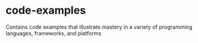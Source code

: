 code-examples
=============

Contains code examples that illustrate mastery in a variety of programming languages, frameworks, and platforms
